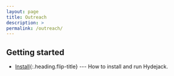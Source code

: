 ```yaml
---
layout: page
title: Outreach
description: >
permalink: /outreach/
---
```



## Getting started
* [Install]{:.heading.flip-title} --- How to install and run Hydejack.


[install]: outreach/2023-01-29-knot_theory_intro.md